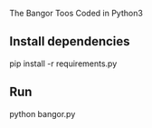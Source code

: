 The Bangor Toos
Coded in Python3

## Install dependencies
pip install -r requirements.py

## Run
python bangor.py
